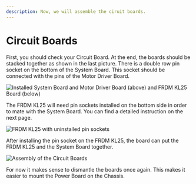 ```yaml
---
description: Now, we will assemble the ciruit boards.
---
```


# Circuit Boards

First, you should check your Circuit Board. At the end, the boards should be stacked together as shown in the last picture. There is a double row pin socket on the bottom of the System Board. This socket should be connected with the pins of the Motor Driver Board.

![Installed System Board and Motor Driver Board (above) and FRDM KL25 Board (below)](../../../../../.gitbook/assets/IMG\_20180103\_201131.png)

The FRDM KL25 will need pin sockets installed on the bottom side in order to mate with the System Board. You can find a detailed instruction on the next page.

![FRDM KL25 with uninstalled pin sockets](../../../../../.gitbook/assets/IMG\_20180103\_201733.png)

After installing the pin socket on the FRDM KL25, the board can put the  FRDM KL25 and the System Board together.

![Assembly of the Circuit Boards](../../../../../.gitbook/assets/IMG\_20180103\_204305.png)

For now it makes sense to dismantle the boards once again. This makes it easier to mount the Power Board on the Chassis.
